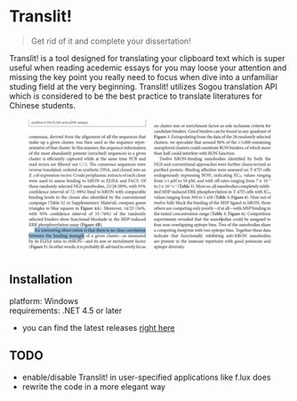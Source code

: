 # Translit!
> Get rid of it and complete your dissertation!

Translit! is a tool designed for translating your clipboard text which is super useful when reading acedemic essays 
for you may loose your attention and missing the key point you really need to focus when dive into a unfamiliar studing field at the very beginning.
Translit! utilizes Sogou translation API which is considered to be the best practice to translate literatures for Chinese students.  
<br/>
![illustration](https://raw.githubusercontent.com/syanle/Translit/master/img/illustration-min.gif)
## Installation
platform: Windows  
requirements: .NET 4.5 or later
- you can find the latest releases [right here](https://github.com/syanle/Translit/releases/latest)
## TODO
- enable/disable Translit! in user-specified applications like f.lux does
- rewrite the code in a more elegant way